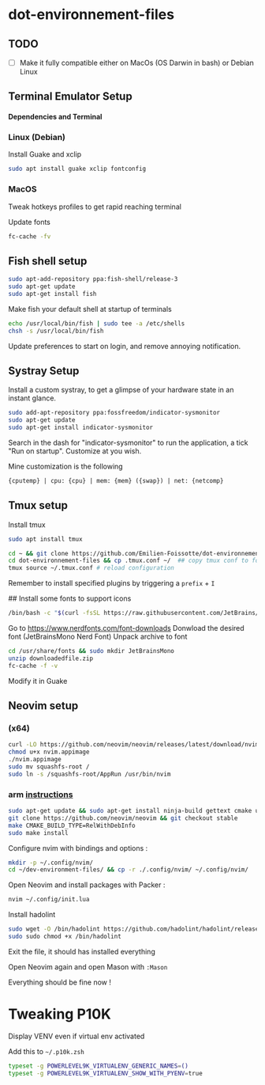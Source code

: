 # dot-environnement-files

## TODO

- [ ] Make it fully compatible either on MacOs (OS Darwin in bash) or Debian Linux

## Terminal Emulator Setup

#### Dependencies and Terminal
### Linux (Debian)
Install Guake and xclip

```sh
sudo apt install guake xclip fontconfig
```

### MacOS

Tweak hotkeys profiles to get rapid reaching terminal


Update fonts

```sh
fc-cache -fv
```

## Fish shell setup

```sh
sudo apt-add-repository ppa:fish-shell/release-3
sudo apt-get update
sudo apt-get install fish
```

Make fish your default shell at startup of terminals

```sh
echo /usr/local/bin/fish | sudo tee -a /etc/shells
chsh -s /usr/local/bin/fish
```

Update preferences to start on login, and remove annoying notification.

## Systray Setup

Install a custom systray, to get a glimpse of your hardware state in an instant glance.

```sh
sudo add-apt-repository ppa:fossfreedom/indicator-sysmonitor
sudo apt-get update
sudo apt-get install indicator-sysmonitor
```

Search in the dash for "indicator-sysmonitor" to run the application, a tick "Run on startup". Customize at you wish.

Mine customization is the following

```txt
{cputemp} | cpu: {cpu} | mem: {mem} ({swap}) | net: {netcomp}
```

## Tmux setup

Install tmux

```sh
sudo apt install tmux
```

```sh
cd ~ && git clone https://github.com/Emilien-Foissotte/dot-environnement-files.git
cd dot-environnement-files && cp .tmux.conf ~/  ## copy tmux conf to folder
tmux source ~/.tmux.conf # reload configuration
```

Remember to install specified plugins by triggering a `prefix` + `I`

## Install some fonts to support icons

```sh
/bin/bash -c "$(curl -fsSL https://raw.githubusercontent.com/JetBrains/JetBrainsMono/master/install_manual.sh)"
```

Go to https://www.nerdfonts.com/font-downloads
Donwload the desired font (JetBrainsMono Nerd Font)
Unpack archive to font

```sh
cd /usr/share/fonts && sudo mkdir JetBrainsMono
unzip downloadedfile.zip
fc-cache -f -v
```

Modify it in Guake

## Neovim setup

### (x64)

```sh
curl -LO https://github.com/neovim/neovim/releases/latest/download/nvim.appimage
chmod u+x nvim.appimage
./nvim.appimage
sudo mv squashfs-root /
sudo ln -s /squashfs-root/AppRun /usr/bin/nvim
```

### arm [instructions](https://github.com/neovim/neovim/wiki/Building-Neovim)

```sh
sudo apt-get update && sudo apt-get install ninja-build gettext cmake unzip curl
git clone https://github.com/neovim/neovim && git checkout stable
make CMAKE_BUILD_TYPE=RelWithDebInfo
sudo make install
```

Configure nvim with bindings and options :

```sh
mkdir -p ~/.config/nvim/
cd ~/dev-environment-files/ && cp -r ./.config/nvim/ ~/.config/nvim/
```

Open Neovim and install packages with Packer :

```sh
nvim ~/.config/init.lua
```

Install hadolint

```sh
sudo wget -O /bin/hadolint https://github.com/hadolint/hadolint/releases/download/v2.12.0/hadolint-Linux-(uname -m)
sudo sudo chmod +x /bin/hadolint
```

Exit the file, it should has installed everything

Open Neovim again and open Mason with `:Mason`

Everything should be fine now !

# Tweaking P10K

Display VENV even if virtual env activated

Add this to `~/.p10k.zsh`

```sh
typeset -g POWERLEVEL9K_VIRTUALENV_GENERIC_NAMES=()
typeset -g POWERLEVEL9K_VIRTUALENV_SHOW_WITH_PYENV=true
```
